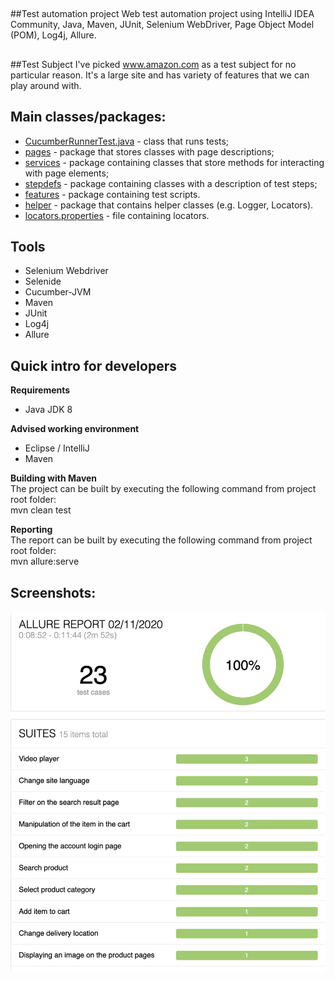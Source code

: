 
## 
##Test automation project
Web test automation project using IntelliJ IDEA Community, Java, 
Maven, JUnit, Selenium WebDriver, Page Object Model (POM), Log4j, Allure.

## 
##Test Subject
I've picked www.amazon.com as a test subject for no particular reason. 
It's a large site and has variety of features that we can play around with.

##
## Main classes/packages:
 * [СucumberRunnerTest.java](src/test/java/runner/CucumberRunnerTest.java) - class that runs tests;
 * [pages](src/main/java/pages) - package that stores classes with page descriptions;
 * [services](src/main/java/services) - package containing classes that store methods for interacting with page elements;
 * [stepdefs](src/test/java/stepdefs) - package containing classes with a description of test steps;
 * [features](src/test/resources/features) - package containing test scripts.
 * [helper](src/main/java/helper) -  package that contains helper classes (e.g. Logger, Locators).
 * [locators.properties](src/test/resources/locators.properties) -  file containing locators.
 
##
## Tools
 * Selenium Webdriver
 * Selenide
 * Cucumber-JVM
 * Maven
 * JUnit
 * Log4j
 * Allure

##
## Quick intro for developers
**Requirements**
* Java JDK 8

**Advised working environment**
* Eclipse / IntelliJ
* Maven

**Building with Maven**<br/>
The project can be built by executing the following command from project root folder:
<br/>mvn clean test

**Reporting**<br/>
The report can be built by executing the following command from project root folder:
<br/>mvn allure:serve

##
## Screenshots:

![Альтернативный текст](images/AllureReport.png)